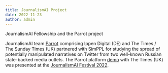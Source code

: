 ```yaml
---
title: JournalismAI Project
date: 2022-11-23
author: admin
---
```


JournalismAI Fellowship and the Parrot project

<!--more-->

JournalismAI team [Parrot](https://drive.google.com/file/d/15lq8gDr88mw3uw6AhN5oPPOMmX4D7UDE/view) comprising Ippen Digital (DE) and The Times / The Sunday Times (UK) partnered with SimPPL for studying the spread of potentially manipulated narratives on Twitter from two well-known Russian state-backed media outlets. The Parrot platform [demo](https://parrot.report/) with The Times (UK) was presented at the [JournalismAI Festival 2022](https://www.journalismaifestival.com/2022-fellows).
